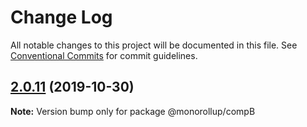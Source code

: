 # Change Log

All notable changes to this project will be documented in this file.
See [Conventional Commits](https://conventionalcommits.org) for commit guidelines.

## [2.0.11](https://github.com/abernier/monorollup/compare/@monorollup/compB@2.0.10...@monorollup/compB@2.0.11) (2019-10-30)

**Note:** Version bump only for package @monorollup/compB
